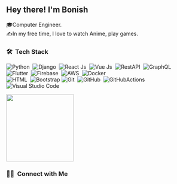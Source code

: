 ## Hey there! I'm Bonish

🎓Computer Engineer.\
✍️In my free time, I love to watch Anime, play games.

### 🛠 &nbsp;Tech Stack

![Python](https://img.shields.io/badge/-Python-white?style=for-the-badge&logo=python)&nbsp;
![Django](https://img.shields.io/badge/-Django-white?style=for-the-badge&logo=django&logoColor=092E20)&nbsp;
![React Js](https://img.shields.io/badge/-react-white?style=for-the-badge&logo=react)&nbsp;
![Vue Js](https://img.shields.io/badge/-Vue-white?style=for-the-badge&logo=vue)&nbsp;
![RestAPI](https://img.shields.io/badge/-REST-white?style=for-the-badge&logo=rest&logoColor=092E20)&nbsp;
![GraphQL](https://img.shields.io/badge/-GraphQL-white?style=for-the-badge&logo=graphql&logoColor=092E20)&nbsp;
![Flutter](https://img.shields.io/badge/-Flutter-white?style=for-the-badge&logo=flutter&logoColor=092E20)&nbsp;
![Firebase](https://img.shields.io/badge/-Firebase-white?style=for-the-badge&logo=firebase&logoColor=092E20)&nbsp;
![AWS](https://img.shields.io/badge/-AWS-white?style=for-the-badge&logo=amazonaws&logoColor=092E20)&nbsp;
![Docker](https://img.shields.io/badge/-Docker-white?style=for-the-badge&logo=docker&logoColor=092E20)&nbsp;\
![HTML](https://img.shields.io/badge/-HTML-white?style=for-the-badge&logo=HTML5)&nbsp;
![Bootstrap](https://img.shields.io/badge/-Bootstrap-white?style=for-the-badge&logo=bootstrap&logoColor=563D7C)
![Git](https://img.shields.io/badge/-Git-white?style=for-the-badge&logo=git)&nbsp;
![GitHub](https://img.shields.io/badge/-GitHub-white?style=for-the-badge&logo=github&logoColor=1572B6)&nbsp;
![GitHubActions](https://img.shields.io/badge/-GitHubActions-white?style=for-the-badge&logo=githubactions&logoColor=1572B6)&nbsp;
![Visual Studio Code](https://img.shields.io/badge/-Visual%20Studio%20Code-white?style=for-the-badge&logo=visual-studio-code&logoColor=007ACC)&nbsp;
<p align="start">
<a href="https://github.com/AjayKarki">
  <img height="180em" src="https://github-readme-stats-eight-theta.vercel.app/api?username=bonishthapa&show_icons=true&theme=dark&include_all_commits=true&count_private=true"/>
  </a>
</p>
<!-- <p><img align="center" src="https://github-readme-streak-stats.herokuapp.com/?user=AjayKarki&theme=radical" alt="AjayKarki" /></p>                              
 -->

### 🤝🏻 &nbsp;Connect with Me

<p align="center">
<!-- <a target="_blank" href="https://ajaykarki.github.io/"><img src="https://img.shields.io/badge/-ajaykarki.github.io-3423A6?style=flat&logo=Google-Chrome&logoColor=white"/></a> -->
<!-- <a target="_blank" href="https://www.linkedin.com/in/ajay-karki-824671112/"><img src="https://img.shields.io/badge/-AjayKarki-0077B5?style=flat&logo=Linkedin&logoColor=white"/></a>
<a target="_blank" href="mailto:ajaykarki333@gmail.com"><img src="https://img.shields.io/badge/-ajaykarki333@gmail.com-D14836?style=flat&logo=Gmail&logoColor=white"/></a>
<a target="_blank" href="https://www.instagram.com/ajaykarki333/"><img src="https://img.shields.io/badge/-@ajaykarki333-E4405F?style=flat&logo=Instagram&logoColor=white"/></a>
<a target="_blank" href="https://www.facebook.com/ajaykarki333/"><img src="https://img.shields.io/badge/-@ajaykarki333-1877F2?style=flat&logo=Facebook&logoColor=white"/></a> -->
</p>
